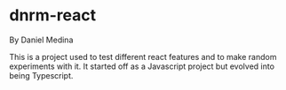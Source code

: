 # dnrm-react

By Daniel Medina

This is a project used to test different react features and to make random experiments with it. It started off as a Javascript project but evolved into being Typescript.